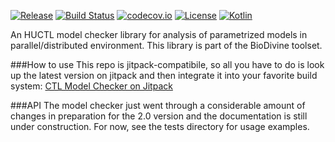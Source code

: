 [![Release](https://jitpack.io/v/sybila/ctl-model-checker.svg)](https://jitpack.io/#sybila/ctl-model-checker)
[![Build Status](https://travis-ci.org/sybila/ctl-model-checker.svg?branch=master)](https://travis-ci.org/sybila/ctl-model-checker)
[![codecov.io](https://codecov.io/github/sybila/ctl-model-checker/coverage.svg?branch=master)](https://codecov.io/github/sybila/ctl-model-checker?branch=master)
[![License](https://img.shields.io/badge/License-GPL%20v3-blue.svg?style=flat)](https://github.com/sybila/ctl-model-checker/blob/master/LICENSE.txt)
[![Kotlin](https://img.shields.io/badge/kotlin-1.0.5-blue.svg)](http://kotlinlang.org)

An HUCTL model checker library for analysis of parametrized models in parallel/distributed environment. This library is part of the BioDivine toolset.

###How to use
This repo is jitpack-compatibile, so all you have to do is look up the latest version on jitpack and then integrate it into your favorite build system: [CTL Model Checker on Jitpack](https://jitpack.io/#sybila/ctl-model-checker)

###API
The model checker just went through a considerable amount of changes in preparation for the 2.0 version and the documentation is still under construction. For now, see the tests directory for usage examples.

